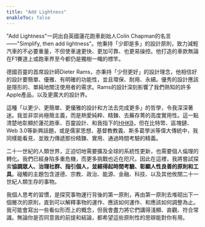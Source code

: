 ```yaml
---
title: "Add Lightness"
enableToc: false
---
```

"Add Lightness"一詞出自英國蓮花跑車創始人Colin Chapman的名言——"Simplify, then add lightness"。他秉持「少即是多」的設計原則，致力減輕汽車的不必要重量，不但使車速更快、更加可靠、也更易操控。他打造的車款無論在F1賽道上或跑車界至今都仍是獨樹一幟的標竿。

德國百靈的首席設計師Dieter Rams，亦秉持「少但更好」的設計理念，他相信好的設計要簡單、優雅、有明確的功能性，並且環保、耐用、永續。優秀的設計應該是隱形的、單純地關注使用者的需求。Rams的設計深刻影響了我們熟知的許多Apple產品，以及更廣大的設計界。

這種「以更少、更簡單、更優雅的設計和方法去完成更多」的哲學，令我深深著迷。我並非崇尚極簡主義，而是熱愛純粹、精鍊、去蕪存菁的高度實用性。這一點清楚地彰顯於蓮花跑車、百靈設計、和我指下的[HHKB](https://hhkb.io/)，但在比特幣、區塊鏈、Web 3.0等新興話題，或是儒家思想、基督教教義、斯多葛學派等偉大傳統中，我同樣能看見、並致力傳遞那份精鍊、實用、通過時間考驗的精義。

二十一世紀的人類世界，正迫切地需要擴及全球的系統性更新，也需要個人倫理的轉化。我們已經身陷多重危機，而更多挑戰也近在咫尺。因此在這裡，我將嘗試探索**協調眾人、治理社群、指引個人，並經得起時間考驗、彰顯人性良善的原則和工具**。碰觸的主題包含道德、宗教、政治、能源、金融、科技、以及其他攸關二十一世紀人類生存的事物。

我個人思考的習慣，是探究事物運行背後的第一原則，再由第一原則去堆砌出下一個層次的原則，直到可以解釋事物的運作、應該如何運作、和應該如何調整為止。我可能會寫出一些看似形而上的概念，但我會盡力將它們講得淺顯、直觀、符合常識。無論你是否同意我的前提和結論，都希望這些原則性的思辯能對你有用。